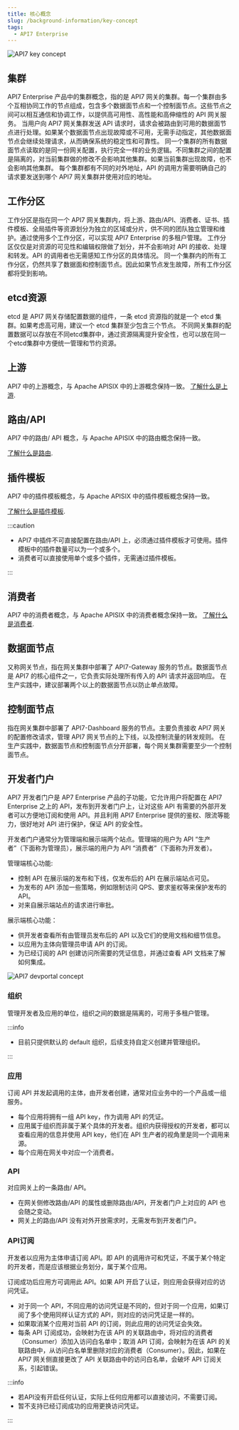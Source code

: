 ```yaml
---
title: 核心概念
slug: /background-information/key-concept
tags:
  - API7 Enterprise
---
```


![API7 key concept](https://static.apiseven.com/uploads/2023/04/28/y55wAby6_keyconcept-zh.png)

## 集群

API7 Enterprise 产品中的集群概念，指的是 API7 网关的集群。每一个集群由多个互相协同工作的节点组成，包含多个数据面节点和一个控制面节点。这些节点之间可以相互通信和协调工作，以提供高可用性、高性能和高伸缩性的 API 网关服务。
当用户向 API7 网关集群发送 API 请求时，请求会被路由到可用的数据面节点进行处理。如果某个数据面节点出现故障或不可用，无需手动指定，其他数据面节点会继续处理请求，从而确保系统的稳定性和可靠性。
同一个集群的所有数据面节点读取的是同一份网关配置，执行完全一样的业务逻辑。不同集群之间的配置是隔离的，对当前集群做的修改不会影响其他集群。如果当前集群出现故障，也不会影响其他集群。
每个集群都有不同的对外地址，API 的调用方需要明确自己的请求要发送到哪个 API7 网关集群并使用对应的地址。

## 工作分区

工作分区是指在同一个 API7 网关集群内，将上游、路由/API、消费者、证书、插件模板、全局插件等资源划分为独立的区域或分片，供不同的团队独立管理和维护。通过使用多个工作分区，可以实现 API7 Enterprise 的多租户管理。
工作分区仅仅是对资源的可见性和编辑权限做了划分，并不会影响对 API 的接收、处理和转发。API 的调用者也无需感知工作分区的具体情况。
同一个集群内的所有工作分区，仍然共享了数据面和控制面节点。因此如果节点发生故障，所有工作分区都将受到影响。

## etcd资源

etcd 是 API7 网关存储配置数据的组件，一条 etcd 资源指的就是一个 etcd 集群。如果考虑高可用，建议一个 etcd 集群至少包含三个节点。
不同网关集群的配置数据可以存放在不同etcd集群中，通过资源隔离提升安全性，也可以放在同一个etcd集群中方便统一管理和节约资源。

## 上游

API7 中的上游概念，与 Apache APISIX 中的上游概念保持一致。
[了解什么是上游](https://docs.api7.ai/apisix/key-concepts/upstreams).

## 路由/API

API7 中的路由/ API 概念，与 Apache APISIX 中的路由概念保持一致。

[了解什么是路由](https://docs.api7.ai/apisix/key-concepts/routes).

## 插件模板

API7 中的插件模板概念，与 Apache APISIX 中的插件模板概念保持一致。

[了解什么是插件模板](https://docs.api7.ai/apisix/key-concepts/plugin-configs).

:::caution

- API7 中插件不可直接配置在路由/API 上，必须通过插件模板才可使用。插件模板中的插件数量可以为一个或多个。
- 消费者可以直接使用单个或多个插件，无需通过插件模板。

:::

## 消费者

API7 中的消费者概念，与 Apache APISIX 中的消费者概念保持一致。
[了解什么是消费者](https://docs.api7.ai/apisix/key-concepts/consumers).

## 数据面节点

又称网关节点，指在网关集群中部署了 API7-Gateway 服务的节点。数据面节点是 API7 的核心组件之一，它负责实际处理所有传入的 API 请求并返回响应。
在生产实践中，建议部署两个以上的数据面节点以防止单点故障。

## 控制面节点

指在网关集群中部署了 API7-Dashboard 服务的节点。主要负责接收 API7 网关的配置修改请求，管理 API7 网关节点的上下线，以及控制流量的转发规则。
在生产实践中，数据面节点和控制面节点分开部署，每个网关集群需要至少一个控制面节点。


## 开发者门户

API7 开发者门户是 AP7 Enterprise 产品的子功能，它允许用户将配置在 API7 Enterprise 之上的 API，发布到开发者门户上，让对这些 API 有需要的外部开发者可以方便地订阅和使用 API。并且利用 API7 Enterprise 提供的鉴权、限流等能力，很好地对 API 进行保护，保证 API 的安全性。

开发者门户通常分为管理端和展示端两个站点。管理端的用户为 API “生产者”（下面称为管理员），展示端的用户为 API “消费者”（下面称为开发者）。

管理端核心功能:

- 控制 API 在展示端的发布和下线，仅发布后的 API 在展示端站点可见。
- 为发布的 API 添加一些策略，例如限制访问 QPS、要求鉴权等来保护发布的 API。
- 对来自展示端站点的请求进行审批。

展示端核心功能：

- 供开发者查看所有由管理员发布后的 API 以及它们的使用文档和细节信息。
- 以应用为主体向管理员申请 API 的订阅。
- 为已经订阅的 API 创建访问所需要的凭证信息，并通过查看 API 文档来了解如何集成。

![API7 devportal concept](https://static.apiseven.com/uploads/2023/04/26/1Lv7ih05_devportal-concept.png)

### 组织

管理开发者及应用的单位，组织之间的数据是隔离的，可用于多租户管理。

:::info

- 目前只提供默认的 default 组织，后续支持自定义创建并管理组织。

:::

### 应用

订阅 API 并发起调用的主体，由开发者创建，通常对应业务中的一个产品或一组服务。

- 每个应用将拥有一组 API key，作为调用 API 的凭证。
- 应用属于组织而非属于某个具体的开发者。组织内获得授权的开发者，都可以查看应用的信息并使用 API key，他们在 API 生产者的视角里是同一个调用来源。
- 每个应用在网关中对应一个消费者。

### API

对应网关上的一条路由/ API。

- 在网关侧修改路由/API 的属性或删除路由/API，开发者门户上对应的 API 也会随之变动。
- 网关上的路由/API 没有对外开放需求时，无需发布到开发者门户。

### API订阅

开发者以应用为主体申请订阅 API。即 API 的调用许可和凭证，不属于某个特定的开发者，而是应该根据业务划分，属于某个应用。

订阅成功后应用方可调用此 API。如果 API 开启了认证，则应用会获得对应的访问凭证。

- 对于同一个 API，不同应用的访问凭证是不同的，但对于同一个应用，如果订阅了多个使用同样认证方式的 API，则对应的访问凭证是一样的。
- 如果取消某个应用对当前 API 的订阅，则此应用的访问凭证会失效。
- 每条 API 订阅成功，会映射为在该 API 的关联路由中，将对应的消费者（Consumer）添加入访问白名单中；取消 API 订阅，会映射为在该 API 的关联路由中，从访问白名单里删除对应的消费者（Consumer）。因此，如果在 API7 网关侧直接更改了 API 关联路由中的访问白名单，会破坏 API 订阅关系，引起错误。

:::info

- 若API没有开启任何认证，实际上任何应用都可以直接访问，不需要订阅。
- 暂不支持已经订阅成功的应用更换访问凭证。

:::
